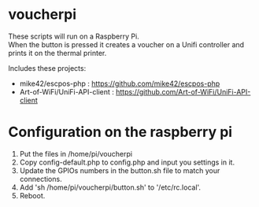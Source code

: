 # voucherpi
These scripts will run on a Raspberry Pi.  
When the button is pressed it creates a voucher on a Unifi controller and prints it on the thermal printer.

Includes these projects:
* mike42/escpos-php : https://github.com/mike42/escpos-php
* Art-of-WiFi/UniFi-API-client : https://github.com/Art-of-WiFi/UniFi-API-client

# Configuration on the raspberry pi
1. Put the files in /home/pi/voucherpi
2. Copy config-default.php to config.php and input you settings in it.
3. Update the GPIOs numbers in the button.sh file to match your connections.
4. Add 'sh /home/pi/voucherpi/button.sh' to '/etc/rc.local'.
5. Reboot.
